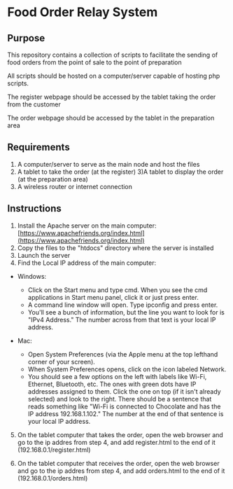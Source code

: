 # Food Order Relay System

## Purpose
This repository contains a collection of scripts to facilitate the sending of food orders from the point of sale to the point of preparation

All scripts should be hosted on a computer/server capable of hosting php scripts.

The register webpage should be accessed by the tablet taking the order from the customer

The order  webpage should be accessed by the tablet in the preparation area

## Requirements
1) A computer/server to serve as the main node and host the files
2) A tablet to take the order (at the register)
3)A tablet to display the order (at the preparation area)
4) A wireless router or internet connection

## Instructions
1) Install the Apache server on the main computer: [https://www.apachefriends.org/index.html](https://www.apachefriends.org/index.html)
2) Copy the files to the "htdocs" directory where the server is installed
3) Launch the server
4) Find the Local IP address of the main computer:
 * Windows:

   + Click on the Start menu and type cmd. When you see the cmd applications in Start menu panel, click it or just press enter.
   + A command line window will open. Type ipconfig and press enter.
   + You'll see a bunch of information, but the line you want to look for is "IPv4 Address." The number across from that text is your   local IP address.

 * Mac:
 
   + Open System Preferences (via the Apple menu at the top lefthand corner of your screen).
   + When System Preferences opens, click on the icon labeled Network.
   + You should see a few options on the left with labels like Wi-Fi, Ethernet, Bluetooth, etc. The ones with green dots have IP addresses assigned to them. Click the one on top (if it isn't already selected) and look to the right. There should be a sentence that reads something like "Wi-Fi is connected to Chocolate and has the IP address 192.168.1.102." The number at the end of that sentence is your local IP address.
     
5) On the tablet computer that takes the order, open the web browser and go to the ip addres from step 4, and add register.html to the end of it (192.168.0.1/register.html)

6) On the tablet computer that receives the order, open the web browser and go to the ip addres from step 4, and add orders.html to the end of it (192.168.0.1/orders.html)

